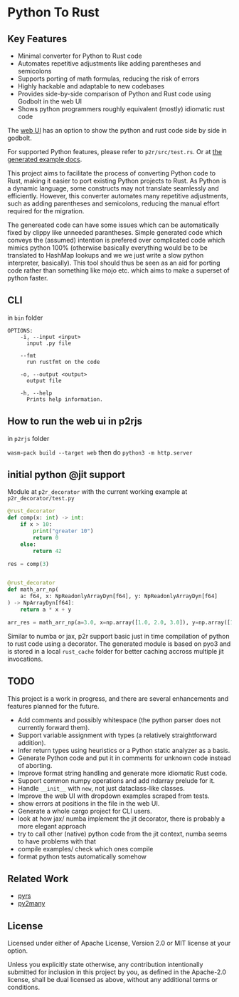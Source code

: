 # Python To Rust

## Key Features

- Minimal converter for Python to Rust code
- Automates repetitive adjustments like adding parentheses and semicolons
- Supports porting of math formulas, reducing the risk of errors
- Highly hackable and adaptable to new codebases
- Provides side-by-side comparison of Python and Rust code using Godbolt in the web UI
- Shows python programmers roughly equivalent (mostly) idiomatic rust code

The [web UI](https://benmkw.github.io/p2r/) has an option to show the python and rust code side by side in godbolt.

For supported Python features, please refer to `p2r/src/test.rs`. Or at [the generated example docs](p2r/src/examples.md).

This project aims to facilitate the process of converting Python code to Rust, making it easier to port existing Python projects to Rust. As Python is a dynamic language, some constructs may not translate seamlessly and efficiently. However, this converter automates many repetitive adjustments, such as adding parentheses and semicolons, reducing the manual effort required for the migration.

The genereated code can have some issues which can be automatically fixed by clippy like unneeded parantheses. Simple generated code which conveys the (assumed) intention is prefered over complicated code which mimics python 100% (otherwise basically everything would be to be translated to HashMap lookups and we we just write a slow python interpreter, basically). This tool should thus be seen as an aid for porting code rather than something like mojo etc. which aims to make a superset of python faster.

## CLI

in `bin` folder

```
OPTIONS:
    -i, --input <input>
      input .py file

    --fmt
      run rustfmt on the code

    -o, --output <output>
      output file

    -h, --help
      Prints help information.
```

## How to run the web ui in p2rjs

in `p2rjs` folder

`wasm-pack build --target web`
then do
`python3 -m http.server`

## initial python @jit support

Module at `p2r_decorator` with the current working example at `p2r_decorator/test.py`

```python
@rust_decorator
def comp(x: int) -> int:
    if x > 10:
        print("greater 10")
        return 0
    else:
        return 42

res = comp(3)


@rust_decorator
def math_arr_np(
    a: f64, x: NpReadonlyArrayDyn[f64], y: NpReadonlyArrayDyn[f64]
) -> NpArrayDyn[f64]:
    return a * x + y

arr_res = math_arr_np(a=3.0, x=np.array([1.0, 2.0, 3.0]), y=np.array([1.0, 2.0, 3.0]))
```

Similar to numba or jax, p2r support basic just in time compilation of python to rust code using a decorator.
The generated module is based on pyo3 and is stored in a local `rust_cache` folder for better caching accross multiple jit invocations.

## TODO

This project is a work in progress, and there are several enhancements and features planned for the future.

- Add comments and possibly whitespace (the python parser does not currently forward them).
- Support variable assignment with types (a relatively straightforward addition).
- Infer return types using heuristics or a Python static analyzer as a basis.
- Generate Python code and put it in comments for unknown code instead of aborting.
- Improve format string handling and generate more idiomatic Rust code.
- Support common numpy operations and add ndarray prelude for it.
- Handle `__init__` with `new`, not just dataclass-like classes.
- Improve the web UI with dropdown examples scraped from tests.
- show errors at positions in the file in the web UI.
- Generate a whole cargo project for CLI users.
- look at how jax/ numba implement the jit decorator, there is probably a more elegant approach
- try to call other (native) python code from the jit context, numba seems to have problems with that
- compile examples/ check which ones compile
- format python tests automatically somehow

## Related Work

- [pyrs](https://github.com/konchunas/pyrs)
- [py2many](https://github.com/py2many/py2many)

## License

Licensed under either of Apache License, Version 2.0 or MIT license at your option.

Unless you explicitly state otherwise, any contribution intentionally submitted for inclusion in this project by you, as defined in the Apache-2.0 license, shall be dual licensed as above, without any additional terms or conditions.
